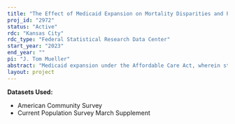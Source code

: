 ```yaml
---
title: "The Effect of Medicaid Expansion on Mortality Disparities and Poverty"
proj_id: "2972"
status: "Active"
rdc: "Kansas City"
rdc_type: "Federal Statistical Research Data Center"
start_year: "2023"
end_year: ""
pi: "J. Tom Mueller"
abstract: "Medicaid expansion under the Affordable Care Act, wherein states have the option to expand Medicaid coverage to adults with household incomes up to 138 percent of the federal poverty level, has been shown to reduce mortality rates nationwide. From 2014 to 2018, mortality rates dropped 3.6% more in states that expanded Medicaid than those that did not. Although the impact of Medicaid expansion on mortality is well-documented, its impact on mortality disparities remains underexamined. The overarching goal of this study is to identify the relationship between Medicaid expansion and rural-urban ethnoracial disparities, while also estimating the mediating role of poverty alleviation in this relationship. The project will be completed through three specifics aims. The first to be completed outside of the RDC, and the second two to be completed within the RDC. In Aim 1, we will estimate the effect of Medicaid expansion on ethnoracial mortality disparities by rural-urban status from 2011 to 2019. We will do so using time-varying difference-in-difference design with marginal prediction analysis via census data and restricted data from the National Vital Statistics System. In Aim 2, we will improve the cost-of-living adjustment in the existing Supplemental Poverty Measure and estimate the improved measure at the county level from 2011 to 2019. As detailed in our Methodology, we will do so using restricted American Community Survey data, alongside the SPM-ACS estimates generated by Fox et al. (2020), to create a county-specific cost-of-living adjustment and corresponding county-specific and county-sensitive poverty estimates. In Aim 3, we will bring estimates of all-cause mortality generated via restricted CDC data into the RDC to estimate the mediating role of poverty reduction in the relationship between Medicaid expansion and rural-urban ethnoracial mortality disparities from 2009 to 2019. We will do so by integrating our estimates of the supplemental poverty measure with our difference-in-difference models from Aim 1."
layout: project
---
```


**Datasets Used:**

  - American Community Survey 
  - Current Population Survey March Supplement 

